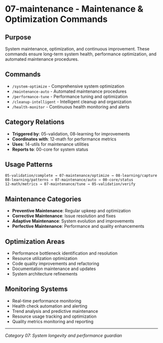 # 07-maintenance - Maintenance & Optimization Commands

## Purpose
System maintenance, optimization, and continuous improvement. These commands ensure long-term system health, performance optimization, and automated maintenance procedures.

## Commands
- `/system-optimize` - Comprehensive system optimization
- `/maintenance-auto` - Automated maintenance procedures
- `/performance-tune` - Performance tuning and optimization
- `/cleanup-intelligent` - Intelligent cleanup and organization
- `/health-monitor` - Continuous health monitoring and alerts

## Category Relations
- **Triggered by**: 05-validation, 08-learning for improvements
- **Coordinates with**: 12-math for performance metrics
- **Uses**: 14-utils for maintenance utilities
- **Reports to**: 00-core for system status

## Usage Patterns
```
05-validation/complete → 07-maintenance/optimize → 08-learning/capture
08-learning/patterns → 07-maintenance/auto → 00-core/status
12-math/metrics → 07-maintenance/tune → 05-validation/verify
```

## Maintenance Categories
- **Preventive Maintenance**: Regular upkeep and optimization
- **Corrective Maintenance**: Issue resolution and fixes
- **Adaptive Maintenance**: System evolution and improvements
- **Perfective Maintenance**: Performance and quality enhancements

## Optimization Areas
- Performance bottleneck identification and resolution
- Resource utilization optimization
- Code quality improvements and refactoring
- Documentation maintenance and updates
- System architecture refinements

## Monitoring Systems
- Real-time performance monitoring
- Health check automation and alerting
- Trend analysis and predictive maintenance
- Resource usage tracking and optimization
- Quality metrics monitoring and reporting

---
*Category 07: System longevity and performance guardian*